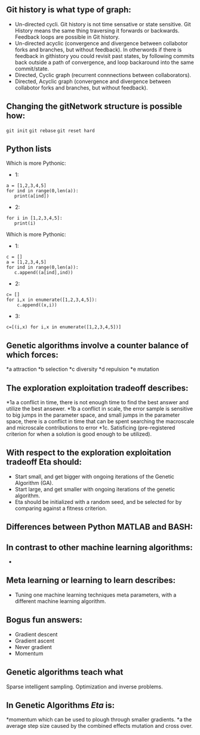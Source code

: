 
## Git history is what type of graph:
* Un-directed cycli. Git history is not time sensative or state sensitive. Git History means the same thing traversing it forwards or backwards. Feedback loops are possible in Git history.
* Un-directed acyclic (convergence and divergence between collabotor forks and branches, but without feedback). In otherwords if there is feedback in githistory you could revisit past states, by following commits back outside a path of convergence, and loop backaround into the same commit/state.
* Directed, Cyclic graph (recurrent connnections between collaborators).
* Directed, Acyclic graph (convergence and divergence between collabotor forks and branches, but without feedback).


## Changing the gitNetwork structure is possible how:
```git init```
```git rebase```
```git reset hard```

## Python lists

Which is more Pythonic:

* 1:
```
a = [1,2,3,4,5]
for ind in range(0,len(a)):
   print(a[ind])
```
* 2:
```
for i in [1,2,3,4,5]:
   print(i)
```
Which is more Pythonic:

* 1:
```
c = []
a = [1,2,3,4,5]
for ind in range(0,len(a)):
   c.append((a[ind],ind))
```
* 2:
```
c= []
for i,x in enumerate([1,2,3,4,5]):
    c.append((x,i))
```
* 3:
```
c=[(i,x) for i,x in enumerate([1,2,3,4,5])]
```

## Genetic algorithms involve a counter balance of which forces:
*a attraction
*b selection
*c diversity
*d repulsion
*e mutation

## The exploration exploitation tradeoff describes: 
*1a a conflict in time, there is not enough time to find the best answer and utilize the best ansewer.
*1b a conflict in scale, the error sample is sensitive to big jumps in the parameter space, and small jumps in the parameter space, there is a conflict in time that can be spent searching the macroscale and microscale contributions to error
*1c. Satisficing (pre-registered criterion for when a solution is good enough to be utilized).

## With respect to the exploration exploitation tradeoff Eta should:
* Start small, and get bigger with ongoing iterations of the Genetic Algorithm (GA).
* Start large, and get smaller with ongoing iterations of the genetic algorithm.
* Eta should be initialized with a random seed, and be selected for by comparing against a fitness criterion.

## Differences between Python MATLAB and BASH:



## In contrast to other machine learning algorithms:
* 

## Meta learning or learning to learn describes:
* Tuning one machine learning techniques meta parameters, with a different machine learning algorithm.

## Bogus fun answers:
* Gradient descent
* Gradient ascent
* Never gradient
* Momentum




## Genetic algorithms teach what
Sparse intelligent sampling.
Optimization and inverse problems.

## In Genetic Algorithms $Eta$ is:
*momentum which can be used to plough through smaller gradients.
*a the average step size caused by the combined effects mutation and cross over.
